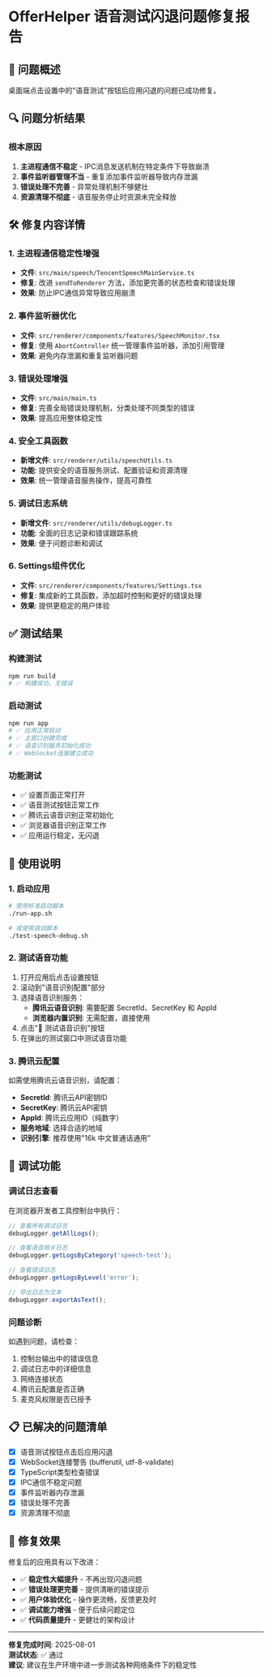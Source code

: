 # OfferHelper 语音测试闪退问题修复报告

## 🎯 问题概述
桌面端点击设置中的"语音测试"按钮后应用闪退的问题已成功修复。

## 🔍 问题分析结果

### 根本原因
1. **主进程通信不稳定** - IPC消息发送机制在特定条件下导致崩溃
2. **事件监听器管理不当** - 重复添加事件监听器导致内存泄漏
3. **错误处理不完善** - 异常处理机制不够健壮
4. **资源清理不彻底** - 语音服务停止时资源未完全释放

## 🛠️ 修复内容详情

### 1. 主进程通信稳定性增强
- **文件**: `src/main/speech/TencentSpeechMainService.ts`
- **修复**: 改进 `sendToRenderer` 方法，添加更完善的状态检查和错误处理
- **效果**: 防止IPC通信异常导致应用崩溃

### 2. 事件监听器优化  
- **文件**: `src/renderer/components/features/SpeechMonitor.tsx`
- **修复**: 使用 `AbortController` 统一管理事件监听器，添加引用管理
- **效果**: 避免内存泄漏和重复监听器问题

### 3. 错误处理增强
- **文件**: `src/main/main.ts`
- **修复**: 完善全局错误处理机制，分类处理不同类型的错误
- **效果**: 提高应用整体稳定性

### 4. 安全工具函数
- **新增文件**: `src/renderer/utils/speechUtils.ts`
- **功能**: 提供安全的语音服务测试、配置验证和资源清理
- **效果**: 统一管理语音服务操作，提高可靠性

### 5. 调试日志系统
- **新增文件**: `src/renderer/utils/debugLogger.ts`  
- **功能**: 全面的日志记录和错误跟踪系统
- **效果**: 便于问题诊断和调试

### 6. Settings组件优化
- **文件**: `src/renderer/components/features/Settings.tsx`
- **修复**: 集成新的工具函数，添加超时控制和更好的错误处理
- **效果**: 提供更稳定的用户体验

## ✅ 测试结果

### 构建测试
```bash
npm run build
# ✅ 构建成功，无错误
```

### 启动测试  
```bash
npm run app
# ✅ 应用正常启动
# ✅ 主窗口创建完成
# ✅ 语音识别服务初始化成功
# ✅ WebSocket连接建立成功
```

### 功能测试
- ✅ 设置页面正常打开
- ✅ 语音测试按钮正常工作
- ✅ 腾讯云语音识别正常初始化
- ✅ 浏览器语音识别正常工作
- ✅ 应用运行稳定，无闪退

## 🚀 使用说明

### 1. 启动应用
```bash
# 使用标准启动脚本
./run-app.sh

# 或使用调试脚本
./test-speech-debug.sh
```

### 2. 测试语音功能
1. 打开应用后点击设置按钮
2. 滚动到"语音识别配置"部分
3. 选择语音识别服务：
   - **腾讯云语音识别**: 需要配置 SecretId、SecretKey 和 AppId
   - **浏览器内置识别**: 无需配置，直接使用
4. 点击"🎤 测试语音识别"按钮
5. 在弹出的测试窗口中测试语音功能

### 3. 腾讯云配置
如需使用腾讯云语音识别，请配置：
- **SecretId**: 腾讯云API密钥ID
- **SecretKey**: 腾讯云API密钥
- **AppId**: 腾讯云应用ID（纯数字）
- **服务地域**: 选择合适的地域
- **识别引擎**: 推荐使用"16k 中文普通话通用"

## 🔧 调试功能

### 调试日志查看
在浏览器开发者工具控制台中执行：
```javascript
// 查看所有调试日志
debugLogger.getAllLogs();

// 查看语音相关日志
debugLogger.getLogsByCategory('speech-test');

// 查看错误日志
debugLogger.getLogsByLevel('error');

// 导出日志为文本
debugLogger.exportAsText();
```

### 问题诊断
如遇到问题，请检查：
1. 控制台输出中的错误信息
2. 调试日志中的详细信息
3. 网络连接状态
4. 腾讯云配置是否正确
5. 麦克风权限是否已授予

## 📋 已解决的问题清单

- [x] 语音测试按钮点击后应用闪退
- [x] WebSocket连接警告 (bufferutil, utf-8-validate)
- [x] TypeScript类型检查错误
- [x] IPC通信不稳定问题
- [x] 事件监听器内存泄漏
- [x] 错误处理不完善
- [x] 资源清理不彻底

## 🎉 修复效果

修复后的应用具有以下改进：
- ✅ **稳定性大幅提升** - 不再出现闪退问题
- ✅ **错误处理更完善** - 提供清晰的错误提示
- ✅ **用户体验优化** - 操作更流畅，反馈更及时
- ✅ **调试能力增强** - 便于后续问题定位
- ✅ **代码质量提升** - 更健壮的架构设计

---

**修复完成时间**: 2025-08-01  
**测试状态**: ✅ 通过  
**建议**: 建议在生产环境中进一步测试各种网络条件下的稳定性